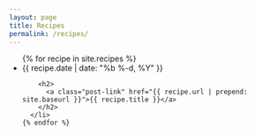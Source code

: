 ```yaml
---
layout: page
title: Recipes
permalink: /recipes/
---
```



  <ul class="post-list">
    {% for recipe in site.recipes %}
      <li>
        <span class="post-meta">{{ recipe.date | date: "%b %-d, %Y" }}</span>

        <h2>
          <a class="post-link" href="{{ recipe.url | prepend: site.baseurl }}">{{ recipe.title }}</a>
        </h2>
      </li>
    {% endfor %}
  </ul>


